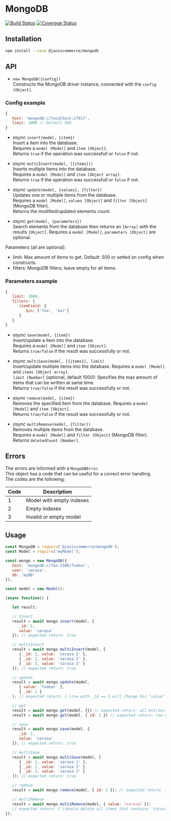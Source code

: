 # MongoDB

[![Build Status](https://travis-ci.org/janis-commerce/mongodb.svg?branch=JCN-50-mongodb)](https://travis-ci.org/janis-commerce/mongodb)
[![Coverage Status](https://coveralls.io/repos/github/janis-commerce/mongodb/badge.svg?branch=JCN-50-mongodb)](https://coveralls.io/github/janis-commerce/mongodb?branch=JCN-50-mongodb)

## Installation

```sh
npm install --save @janiscommerce/mongodb
```

## API

- `new MongoDB({config})`  
Constructs the MongoDB driver instance, connected with the `config [Object]`. 

### Config example
```js
{
   host: 'mongodb://localhost:27017',
   limit: 1000 // Default 500
}
```

- *async* `insert(model, {item})`  
Insert a item into the database.  
Requires a `model [Model]` and `item [Object]`.  
Returns `true` if the operation was successfull or `false` if not.  

- *async* `multiInsert(model, [{items}])`  
Inserts multiple items into the database.  
Requires a `model [Model]` and `item [Object array]`.  
Returns `true` if the operation was successfull or `false` if not.  

- *async* `update(model, {values}, {filter})`  
Updates one or multiple items from the database.  
Requires a `model [Model]`, `values [Object]` and `filter [Object]` (MongoDB filter).  
Returns the modified/updated elements count.  

- *async* `get(model, {parameters})`  
Search elements from the database then returns an `[Array]` with the results `[Object]`.
Requires a `model [Model]`, `parameters [Object]` are optional. 

Parameters (all are optional):
- limit: Max amount of items to get. Default: 500 or setted on config when constructs.
- filters: MongoDB filters, leave empty for all items.

### Parameters example
```js
{
   limit: 1000,
   filters: {
      itemField: {
         $in: ['foo', 'bar']
      }
   }
}
```

- *async* `save(model, {item})`  
Insert/update a item into the database.  
Requires a `model [Model]` and `item [Object]`.  
Returns `true/false` if the result was successfully or not.  

- *async* `multiSave(model, [{items}], limit)`  
Insert/update multiple items into the database.
Requires a `model [Model]` and `items [Object array]`.  
`limit [Number]` (optional, default 1000): Specifies the max amount of items that can be written at same time.  
Returns `true/false` if the result was successfully or not.  

- *async* `remove(model, {item})`  
Removes the specified item from the database.
Requires a `model [Model]` and `item [Object]`.  
Returns `true/false` if the result was successfully or not.  

- *async* `multiRemove(model, {filter})`  
Removes multiple items from the database.  
Requires a `model [Model]` and `filter [Object]` (MongoDB filter).  
Returns `deletedCount [Number]`.  

## Errors

The errors are informed with a `MongoDBError`.  
This object has a code that can be useful for a correct error handling.  
The codes are the following:  

| Code | Description                   |
|------|-------------------------------|
| 1    | Model with empty indexes      |
| 2    | Empty indexes                 |
| 3    | Invalid or empty model        |

## Usage

```js
const MongoDB = require('@janiscommerce/mongodb');
const Model = require('myModel');

const mongo = new MongoDB({
   host: 'mongodb://foo:3306/foobar',
   user: 'sarasa',
   db: 'myDB'
});

const model = new Model();

(async function() {

   let result;

   // Insert
   result = await mongo.insert(model, {
      _id: 1,
      value: 'sarasa'
   }); // expected return: true

   // multiInsert
   result = await mongo.multiInsert(model, [
      { _id: 1, value: 'sarasa 1' },
      { _id: 2, value: 'sarasa 2' },
      { _id: 3, value: 'sarasa 3' }
   ]); // expected return: true

   // update
   result = await mongo.update(model,
      { value: 'foobar' },
      { _id: 1 }
   ); // expected return: 1 (row with _id == 1 will change his "value" from "sarasa" to "foobar")

   // get
   result = await mongo.get(model, {}) // expected return: all entries
   result = await mongo.get(model, { id: 1 }) // expected return: row with _id == 1

   // save
   result = await mongo.save(model, {
      _id: 1,
      value: 'sarasa'
   }); // expected return: true

   // multiSave
   result = await mongo.multiSave(model, [
      { _id: 1, value: 'sarasa 1' },
      { _id: 2, value: 'sarasa 2' },
      { _id: 3, value: 'sarasa 3' }
   ]); // expected return: true

   // remove
   result = await mongo.remove(model, { id: 1 }); // expected return: true

   // multiRemove
   result = await mongo.multiRemove(model, { value: /sarasa/ });
   // expected return: 3 (should delete all items that contains "sarasa" on "value" field).
});
```
